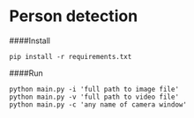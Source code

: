 # Person detection


####Install
```
pip install -r requirements.txt
```





####Run
```
python main.py -i 'full path to image file'
python main.py -v 'full path to video file'
python main.py -c 'any name of camera window'
```
